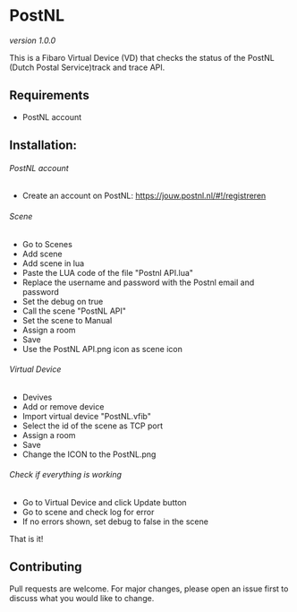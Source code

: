 # PostNL
*version 1.0.0*

This is a Fibaro Virtual Device (VD) that checks the status of the PostNL (Dutch Postal Service)track and trace API.

## Requirements
- PostNL account

## Installation:

###### PostNL account
  - Create an account on PostNL: https://jouw.postnl.nl/#!/registreren

###### Scene
  - Go to  Scenes
  - Add scene
  - Add scene in lua
  - Paste the LUA code of the file "Postnl API.lua"
  - Replace the username and password with the Postnl email and password
  - Set the debug on true 
  - Call the scene "PostNL API"
  - Set the scene to Manual
  - Assign a room
  - Save
  - Use the PostNL API.png icon as scene icon

###### Virtual Device
  - Devives
  - Add or remove device
  - Import virtual device "PostNL.vfib"
  - Select the id of the scene as TCP port
  - Assign a room
  - Save
 -  Change the ICON to the PostNL.png

###### Check if everything is working
  - Go to Virtual Device and click Update button
  - Go to scene and check log for error
  - If no errors shown, set debug to false in the scene

That is it!

## Contributing
Pull requests are welcome. For major changes, please open an issue first to discuss what you would like to change.
